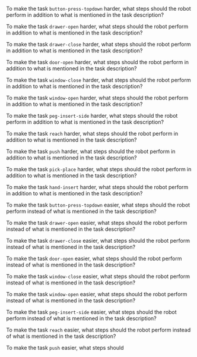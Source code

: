 


To make the task `button-press-topdown` harder, what steps should the robot perform in addition to what is mentioned in the task description?


To make the task `drawer-open` harder, what steps should the robot perform in addition to what is mentioned in the task description?


To make the task `drawer-close` harder, what steps should the robot perform in addition to what is mentioned in the task description?


To make the task `door-open` harder, what steps should the robot perform in addition to what is mentioned in the task description?


To make the task `window-close` harder, what steps should the robot perform in addition to what is mentioned in the task description?


To make the task `window-open` harder, what steps should the robot perform in addition to what is mentioned in the task description?


To make the task `peg-insert-side` harder, what steps should the robot perform in addition to what is mentioned in the task description?


To make the task `reach` harder, what steps should the robot perform in addition to what is mentioned in the task description?


To make the task `push` harder, what steps should the robot perform in addition to what is mentioned in the task description?


To make the task `pick-place` harder, what steps should the robot perform in addition to what is mentioned in the task description?


To make the task `hand-insert` harder, what steps should the robot perform in addition to what is mentioned in the task description?


To make the task `button-press-topdown` easier, what steps should the robot perform instead of what is mentioned in the task description?


To make the task `drawer-open` easier, what steps should the robot perform instead of what is mentioned in the task description?


To make the task `drawer-close` easier, what steps should the robot perform instead of what is mentioned in the task description?


To make the task `door-open` easier, what steps should the robot perform instead of what is mentioned in the task description?


To make the task `window-close` easier, what steps should the robot perform instead of what is mentioned in the task description?


To make the task `window-open` easier, what steps should the robot perform instead of what is mentioned in the task description?


To make the task `peg-insert-side` easier, what steps should the robot perform instead of what is mentioned in the task description?


To make the task `reach` easier, what steps should the robot perform instead of what is mentioned in the task description?


To make the task `push` easier, what steps should